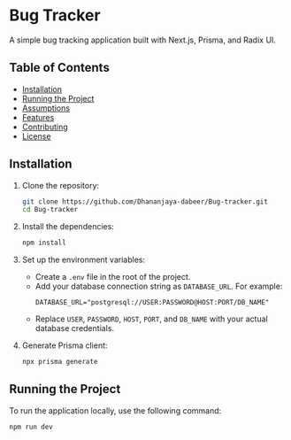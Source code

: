 # Bug Tracker

A simple bug tracking application built with Next.js, Prisma, and Radix UI.

## Table of Contents
- [Installation](#installation)
- [Running the Project](#running-the-project)
- [Assumptions](#assumptions)
- [Features](#features)
- [Contributing](#contributing)
- [License](#license)

## Installation

1. Clone the repository:
    ```bash
    git clone https://github.com/Dhananjaya-dabeer/Bug-tracker.git
    cd Bug-tracker
    ```

2. Install the dependencies:
    ```bash
    npm install
    ```

3. Set up the environment variables:
    - Create a `.env` file in the root of the project.
    - Add your database connection string as `DATABASE_URL`. For example:
      ```
      DATABASE_URL="postgresql://USER:PASSWORD@HOST:PORT/DB_NAME"
      ```
    - Replace `USER`, `PASSWORD`, `HOST`, `PORT`, and `DB_NAME` with your actual database credentials.

4. Generate Prisma client:
    ```bash
   npx prisma generate
    ```

## Running the Project

To run the application locally, use the following command:
```bash
npm run dev
